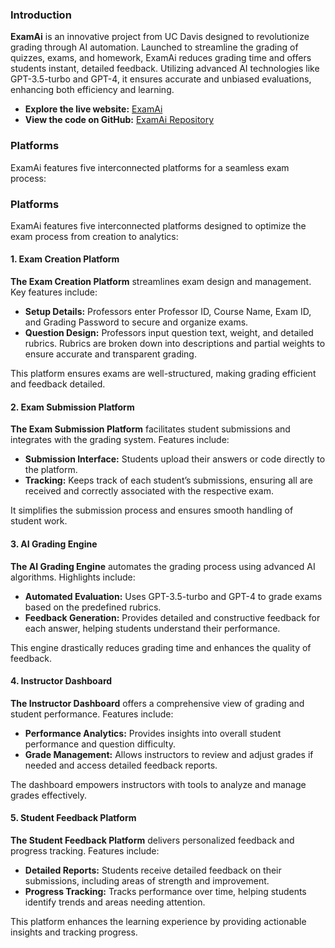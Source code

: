 ### Introduction

**ExamAi** is an innovative project from UC Davis designed to revolutionize grading through AI automation. Launched to streamline the grading of quizzes, exams, and homework, ExamAi reduces grading time and offers students instant, detailed feedback. Utilizing advanced AI technologies like GPT-3.5-turbo and GPT-4, it ensures accurate and unbiased evaluations, enhancing both efficiency and learning.

- **Explore the live website:** [ExamAi](https://miniquinox.github.io/ExamAi/)
- **View the code on GitHub:** [ExamAi Repository](https://github.com/miniquinox/ExamAi)

### Platforms

ExamAi features five interconnected platforms for a seamless exam process:

### Platforms

ExamAi features five interconnected platforms designed to optimize the exam process from creation to analytics:

#### 1. Exam Creation Platform

**The Exam Creation Platform** streamlines exam design and management. Key features include:

- **Setup Details:** Professors enter Professor ID, Course Name, Exam ID, and Grading Password to secure and organize exams.
- **Question Design:** Professors input question text, weight, and detailed rubrics. Rubrics are broken down into descriptions and partial weights to ensure accurate and transparent grading.

This platform ensures exams are well-structured, making grading efficient and feedback detailed.

#### 2. Exam Submission Platform

**The Exam Submission Platform** facilitates student submissions and integrates with the grading system. Features include:

- **Submission Interface:** Students upload their answers or code directly to the platform.
- **Tracking:** Keeps track of each student’s submissions, ensuring all are received and correctly associated with the respective exam.

It simplifies the submission process and ensures smooth handling of student work.

#### 3. AI Grading Engine

**The AI Grading Engine** automates the grading process using advanced AI algorithms. Highlights include:

- **Automated Evaluation:** Uses GPT-3.5-turbo and GPT-4 to grade exams based on the predefined rubrics.
- **Feedback Generation:** Provides detailed and constructive feedback for each answer, helping students understand their performance.

This engine drastically reduces grading time and enhances the quality of feedback.

#### 4. Instructor Dashboard

**The Instructor Dashboard** offers a comprehensive view of grading and student performance. Features include:

- **Performance Analytics:** Provides insights into overall student performance and question difficulty.
- **Grade Management:** Allows instructors to review and adjust grades if needed and access detailed feedback reports.

The dashboard empowers instructors with tools to analyze and manage grades effectively.

#### 5. Student Feedback Platform

**The Student Feedback Platform** delivers personalized feedback and progress tracking. Features include:

- **Detailed Reports:** Students receive detailed feedback on their submissions, including areas of strength and improvement.
- **Progress Tracking:** Tracks performance over time, helping students identify trends and areas needing attention.

This platform enhances the learning experience by providing actionable insights and tracking progress.
